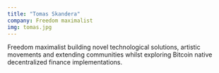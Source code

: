 ```yaml
---
title: "Tomas Skandera"
company: Freedom maximalist
img: tomas.jpg
---
```


Freedom maximalist building novel technological solutions, artistic movements and extending communities whilst exploring Bitcoin native decentralized finance implementations.
